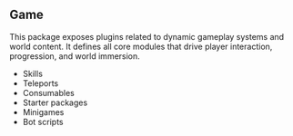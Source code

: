 ## Game

This package exposes plugins related to dynamic gameplay systems and world content. It defines all core modules that 
drive player interaction, progression, and world immersion.
- Skills
- Teleports
- Consumables
- Starter packages
- Minigames
- Bot scripts